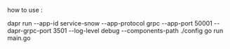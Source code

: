 how to use :

dapr run --app-id service-snow  --app-protocol grpc  --app-port 50001  --dapr-grpc-port 3501 --log-level debug --components-path ./config go run main.go